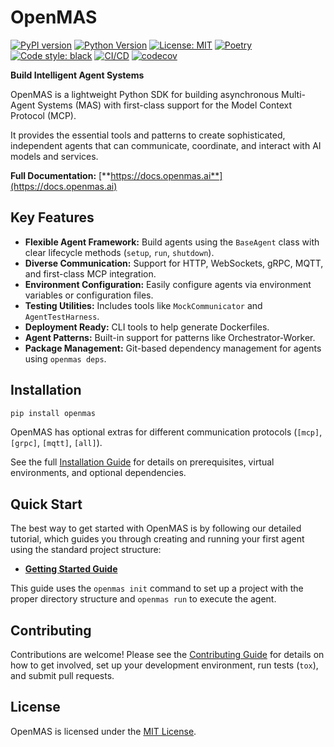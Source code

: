 # OpenMAS

[![PyPI version](https://img.shields.io/pypi/v/openmas.svg)](https://pypi.org/project/openmas/)
[![Python Version](https://img.shields.io/badge/python-3.10-blue.svg)](https://www.python.org/downloads/)
[![License: MIT](https://img.shields.io/badge/License-MIT-blue.svg)](https://opensource.org/licenses/MIT)
[![Poetry](https://img.shields.io/endpoint?url=https://python-poetry.org/badge/v0.json)](https://python-poetry.org/)
[![Code style: black](https://img.shields.io/badge/code%20style-black-000000.svg)](https://github.com/psf/black)
[![CI/CD](https://github.com/openmas-ai/openmas/actions/workflows/ci-cd.yml/badge.svg)](https://github.com/openmas-ai/openmas/actions)
[![codecov](https://codecov.io/gh/openmas-ai/openmas/graph/badge.svg)](https://codecov.io/gh/openmas-ai/openmas)


**Build Intelligent Agent Systems**

OpenMAS is a lightweight Python SDK for building asynchronous Multi-Agent Systems (MAS) with first-class support for the Model Context Protocol (MCP).

It provides the essential tools and patterns to create sophisticated, independent agents that can communicate, coordinate, and interact with AI models and services.

**Full Documentation:** [**https://docs.openmas.ai**](https://docs.openmas.ai)

## Key Features

*   **Flexible Agent Framework:** Build agents using the `BaseAgent` class with clear lifecycle methods (`setup`, `run`, `shutdown`).
*   **Diverse Communication:** Support for HTTP, WebSockets, gRPC, MQTT, and first-class MCP integration.
*   **Environment Configuration:** Easily configure agents via environment variables or configuration files.
*   **Testing Utilities:** Includes tools like `MockCommunicator` and `AgentTestHarness`.
*   **Deployment Ready:** CLI tools to help generate Dockerfiles.
*   **Agent Patterns:** Built-in support for patterns like Orchestrator-Worker.
*   **Package Management:** Git-based dependency management for agents using `openmas deps`.

## Installation

```bash
pip install openmas
```

OpenMAS has optional extras for different communication protocols (`[mcp]`, `[grpc]`, `[mqtt]`, `[all]`).

See the full [Installation Guide](https://docs.openmas.ai/installation/) for details on prerequisites, virtual environments, and optional dependencies.

## Quick Start

The best way to get started with OpenMAS is by following our detailed tutorial, which guides you through creating and running your first agent using the standard project structure:

* [**Getting Started Guide**](https://docs.openmas.ai/getting_started/)

This guide uses the `openmas init` command to set up a project with the proper directory structure and `openmas run` to execute the agent.

## Contributing

Contributions are welcome! Please see the [Contributing Guide](https://docs.openmas.ai/contributing/) for details on how to get involved, set up your development environment, run tests (`tox`), and submit pull requests.

## License

OpenMAS is licensed under the [MIT License](LICENSE).
